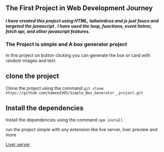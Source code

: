 ## The First Project in Web Development Journey

##### i have created this project using HTML, tailwindcss and js just foucs and targeted the javascript . I have used the loop, functions, event listner, fetch api, and other javascript features.

### The Project is simple and A box generator project

In this project on button clicking you can generate the box or card with random images and text.

## clone the project

Clone the project using the command
`git clone https://github.com/hameed305/Simple_Box_Generator__project.git`

## Install the dependencies

Install the dependencies using the command
`npm install`

run the project simple with any extension like live server, liver preview and more

<a href="https://marketplace.visualstudio.com/items?itemName=ritwickdey.LiveServer">Liver server</a>
